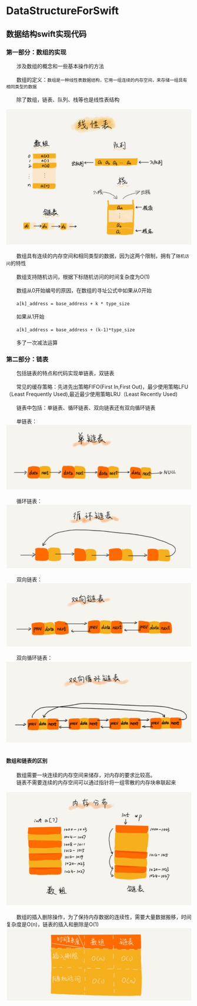 # DataStructureForSwift

## 数据结构swift实现代码

### 第一部分：数组的实现

&emsp;&emsp;涉及数组的概念和一些基本操作的方法<br/><br/>
&emsp;&emsp;数组的定义：`数组是一种线性表数据结构，它用一组连续的内存空间，来存储一组具有相同类型的数据`<br/><br/>
&emsp;&emsp;除了数组，链表、队列、栈等也是线性表结构<br/><br/>
![Image text](https://github.com/tongyangsheng/DataStructureForSwift/blob/master/show-img/show1.jpg)<br/><br/>
&emsp;&emsp;数组具有连续的内存空间和相同类型的数据，因为这两个限制，拥有了`随机访问`的特性<br/><br/>
&emsp;&emsp;数组支持随机访问，根据下标随机访问的时间复杂度为O(1)<br/><br/>
&emsp;&emsp;数组从0开始编号的原因，在数组的寻址公式中如果从0开始<br/><br/>&emsp;&emsp;`a[k]_address = base_address + k * type_size`<br/><br/>&emsp;&emsp;如果从1开始<br/><br/>&emsp;&emsp;`a[k]_address = base_address + (k-1)*type_size`<br/><br/>&emsp;&emsp;多了一次减法运算

### 第二部分：链表

&emsp;&emsp;包括链表的特点和代码实现单链表，双链表<br/><br/>
&emsp;&emsp;常见的缓存策略：先进先出策略FIFO(First In,First Out)，最少使用策略LFU（Least Frequently Used),最近最少使用策略LRU（Least Recently Used)<br/><br/>
&emsp;&emsp;链表中包括：单链表、循环链表、双向链表还有双向循环链表<br/><br/>
&emsp;&emsp;单链表：<br/>
![Image text](https://github.com/tongyangsheng/DataStructureForSwift/blob/master/show-img/show3.jpg)<br/><br/>
&emsp;&emsp;循环链表：<br/>
![Image text](https://github.com/tongyangsheng/DataStructureForSwift/blob/master/show-img/show6.jpg)<br/><br/>
&emsp;&emsp;双向链表：<br/>
![Image text](https://github.com/tongyangsheng/DataStructureForSwift/blob/master/show-img/show4.png)<br/><br/>
&emsp;&emsp;双向循环链表：<br/>
![Image text](https://github.com/tongyangsheng/DataStructureForSwift/blob/master/show-img/show7.jpg)<br/><br/>
#### 数组和链表的区别
&emsp;&emsp;数组需要一块连续的内存空间来储存，对内存的要求比较高。<br/>
&emsp;&emsp;链表不需要连续的内存空间可以通过指针将一组零散的内存块串联起来<br/><br/>
![Image text](https://github.com/tongyangsheng/DataStructureForSwift/blob/master/show-img/show2.jpg)<br/><br/>
&emsp;&emsp;数组的插入删除操作，为了保持内存数据的连续性，需要大量数据搬移，时间复杂度是O(n)，链表的插入和删除是O(1)<br/>
![Image text](https://github.com/tongyangsheng/DataStructureForSwift/blob/master/show-img/show5.jpg)<br/><br/>

